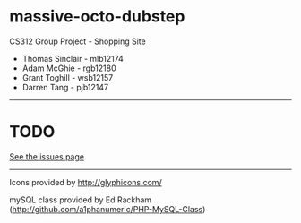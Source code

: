massive-octo-dubstep
====================

CS312 Group Project - Shopping Site

* Thomas Sinclair - mlb12174
* Adam McGhie - rgb12180
* Grant Toghill - wsb12157
* Darren Tang - pjb12147

---

# TODO

[See the issues page](https://github.com/adamus1red/massive-octo-dubstep/issues)

---

Icons provided by http://glyphicons.com/

mySQL class provided by Ed Rackham (http://github.com/a1phanumeric/PHP-MySQL-Class)
